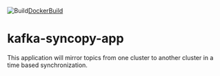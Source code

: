 ![Build](https://github.com/justinjoseph89/kafka-syncopy-app/workflows/Java%20CI%20with%20Maven/badge.svg)[DockerBuild](https://github.com/justinjoseph89/kafka-syncopy-app/workflows/Java%20CI%20with%20Maven/badge.svg)
# kafka-syncopy-app
This application will mirror topics from one cluster to another cluster in a time based synchronization.

